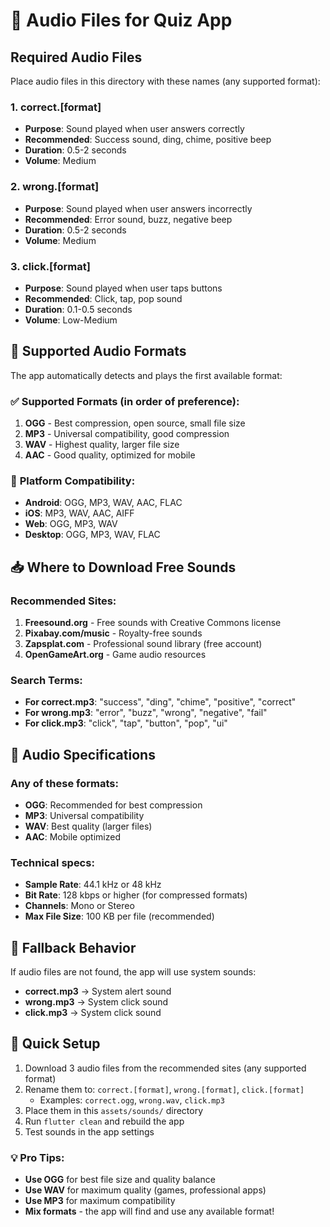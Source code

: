 # 🎵 Audio Files for Quiz App

## Required Audio Files

Place audio files in this directory with these names (any supported format):

### 1. correct.[format]
- **Purpose**: Sound played when user answers correctly
- **Recommended**: Success sound, ding, chime, positive beep
- **Duration**: 0.5-2 seconds
- **Volume**: Medium

### 2. wrong.[format]
- **Purpose**: Sound played when user answers incorrectly
- **Recommended**: Error sound, buzz, negative beep
- **Duration**: 0.5-2 seconds
- **Volume**: Medium

### 3. click.[format]
- **Purpose**: Sound played when user taps buttons
- **Recommended**: Click, tap, pop sound
- **Duration**: 0.1-0.5 seconds
- **Volume**: Low-Medium

## 🎵 Supported Audio Formats

The app automatically detects and plays the first available format:

### ✅ **Supported Formats** (in order of preference):
1. **OGG** - Best compression, open source, small file size
2. **MP3** - Universal compatibility, good compression
3. **WAV** - Highest quality, larger file size
4. **AAC** - Good quality, optimized for mobile

### 📱 **Platform Compatibility**:
- **Android**: OGG, MP3, WAV, AAC, FLAC
- **iOS**: MP3, WAV, AAC, AIFF
- **Web**: OGG, MP3, WAV
- **Desktop**: OGG, MP3, WAV, FLAC

## 📥 Where to Download Free Sounds

### Recommended Sites:
1. **Freesound.org** - Free sounds with Creative Commons license
2. **Pixabay.com/music** - Royalty-free sounds
3. **Zapsplat.com** - Professional sound library (free account)
4. **OpenGameArt.org** - Game audio resources

### Search Terms:
- **For correct.mp3**: "success", "ding", "chime", "positive", "correct"
- **For wrong.mp3**: "error", "buzz", "wrong", "negative", "fail"
- **For click.mp3**: "click", "tap", "button", "pop", "ui"

## 🔧 Audio Specifications

### **Any of these formats**:
- **OGG**: Recommended for best compression
- **MP3**: Universal compatibility
- **WAV**: Best quality (larger files)
- **AAC**: Mobile optimized

### **Technical specs**:
- **Sample Rate**: 44.1 kHz or 48 kHz
- **Bit Rate**: 128 kbps or higher (for compressed formats)
- **Channels**: Mono or Stereo
- **Max File Size**: 100 KB per file (recommended)

## 📱 Fallback Behavior

If audio files are not found, the app will use system sounds:
- **correct.mp3** → System alert sound
- **wrong.mp3** → System click sound
- **click.mp3** → System click sound

## 🎯 Quick Setup

1. Download 3 audio files from the recommended sites (any supported format)
2. Rename them to: `correct.[format]`, `wrong.[format]`, `click.[format]`
   - Examples: `correct.ogg`, `wrong.wav`, `click.mp3`
3. Place them in this `assets/sounds/` directory
4. Run `flutter clean` and rebuild the app
5. Test sounds in the app settings

### 💡 **Pro Tips**:
- **Use OGG** for best file size and quality balance
- **Use WAV** for maximum quality (games, professional apps)
- **Use MP3** for maximum compatibility
- **Mix formats** - the app will find and use any available format!
